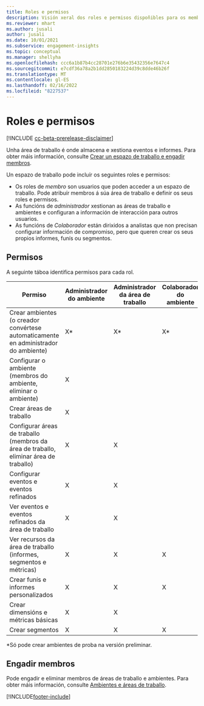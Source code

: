 ```yaml
---
title: Roles e permisos
description: Visión xeral dos roles e permisos dispoñibles para os membros dunha área de traballo.
ms.reviewer: mhart
ms.author: jusali
author: jusali
ms.date: 10/01/2021
ms.subservice: engagement-insights
ms.topic: conceptual
ms.manager: shellyha
ms.openlocfilehash: ccc6a1b87b4cc28701e276b6e35432356e7647c4
ms.sourcegitcommit: e7cdf36a78a2b1dd2850183224d39c8dde46b26f
ms.translationtype: MT
ms.contentlocale: gl-ES
ms.lasthandoff: 02/16/2022
ms.locfileid: "8227537"
---
```

# <a name="roles-and-permissions"></a>Roles e permisos

[!INCLUDE [cc-beta-prerelease-disclaimer](includes/cc-beta-prerelease-disclaimer.md)]

Unha área de traballo é onde almacena e xestiona eventos e informes. Para obter máis información, consulte [Crear un espazo de traballo e engadir membros](create-workspace.md). 

Un espazo de traballo pode incluír os seguintes roles e permisos:

- Os roles de *membro* son usuarios que poden acceder a un espazo de traballo. Pode atribuír membros á súa área de traballo e definir os seus roles e permisos. 
- As funcións de *administrador* xestionan as áreas de traballo e ambientes e configuran a información de interacción para outros usuarios. 
- As funcións de *Colaborador* están dirixidos a analistas que non precisan configurar información de compromiso, pero que queren crear os seus propios informes, funís ou segmentos.

## <a name="permissions"></a>Permisos
  
A seguinte táboa identifica permisos para cada rol. 

| Permiso | Administrador do ambiente | Administrador da área de traballo | Colaborador do ambiente | Colaborador da área de traballo | 
|--|--|--|--|--|
| Crear ambientes (o creador convértese automaticamente en administrador do ambiente) | X* | X* | X* | X* |  
| Configurar o ambiente (membros do ambiente, eliminar o ambiente) | X |  |  |  |  
| Crear áreas de traballo | X |  |  |  |  
| Configurar áreas de traballo (membros da área de traballo, eliminar área de traballo) | X | X |  |  |  
| Configurar eventos e eventos refinados | X | X | |  |  
| Ver eventos e eventos refinados da área de traballo | X | X | |  |  
| Ver recursos da área de traballo (informes, segmentos e métricas)| X | X | X | X |  
| Crear funís e informes personalizados | X | X | X | X |  
| Crear dimensións e métricas básicas| X | X |  |  |  
| Crear segmentos| X | X | X | X |  

*Só pode crear ambientes de proba na versión preliminar. 

## <a name="add-members"></a>Engadir membros

Pode engadir e eliminar membros de áreas de traballo e ambientes. Para obter máis información, consulte [Ambientes e áreas de traballo](manage-environments-workspaces.md).


[!INCLUDE[footer-include](../includes/footer-banner.md)]
